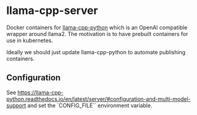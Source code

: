 # llama-cpp-server

Docker containers for [llama-cpp-python](https://github.com/abetlen/llama-cpp-python)
which is an OpenAI compatible wrapper around llama2. The motivation is to have
prebuilt containers for use in kubernetes.

Ideally we should just update llama-cpp-python to automate publishing containers.

## Configuration

See https://llama-cpp-python.readthedocs.io/en/latest/server/#configuration-and-multi-model-support
and set the `CONFIG_FILE`` environment variable.

